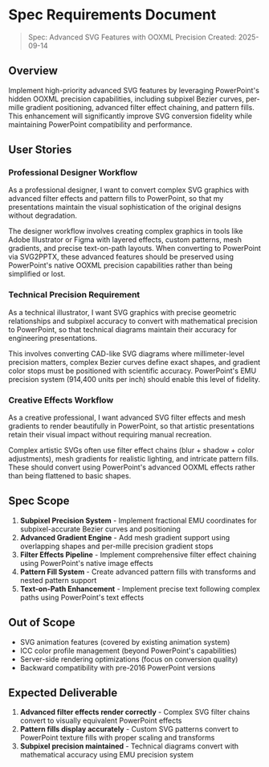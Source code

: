 # Spec Requirements Document

> Spec: Advanced SVG Features with OOXML Precision
> Created: 2025-09-14

## Overview

Implement high-priority advanced SVG features by leveraging PowerPoint's hidden OOXML precision capabilities, including subpixel Bezier curves, per-mille gradient positioning, advanced filter effect chaining, and pattern fills. This enhancement will significantly improve SVG conversion fidelity while maintaining PowerPoint compatibility and performance.

## User Stories

### Professional Designer Workflow

As a professional designer, I want to convert complex SVG graphics with advanced filter effects and pattern fills to PowerPoint, so that my presentations maintain the visual sophistication of the original designs without degradation.

The designer workflow involves creating complex graphics in tools like Adobe Illustrator or Figma with layered effects, custom patterns, mesh gradients, and precise text-on-path layouts. When converting to PowerPoint via SVG2PPTX, these advanced features should be preserved using PowerPoint's native OOXML precision capabilities rather than being simplified or lost.

### Technical Precision Requirement

As a technical illustrator, I want SVG graphics with precise geometric relationships and subpixel accuracy to convert with mathematical precision to PowerPoint, so that technical diagrams maintain their accuracy for engineering presentations.

This involves converting CAD-like SVG diagrams where millimeter-level precision matters, complex Bezier curves define exact shapes, and gradient color stops must be positioned with scientific accuracy. PowerPoint's EMU precision system (914,400 units per inch) should enable this level of fidelity.

### Creative Effects Workflow

As a creative professional, I want advanced SVG filter effects and mesh gradients to render beautifully in PowerPoint, so that artistic presentations retain their visual impact without requiring manual recreation.

Complex artistic SVGs often use filter effect chains (blur + shadow + color adjustments), mesh gradients for realistic lighting, and intricate pattern fills. These should convert using PowerPoint's advanced OOXML effects rather than being flattened to basic shapes.

## Spec Scope

1. **Subpixel Precision System** - Implement fractional EMU coordinates for subpixel-accurate Bezier curves and positioning
2. **Advanced Gradient Engine** - Add mesh gradient support using overlapping shapes and per-mille precision gradient stops
3. **Filter Effects Pipeline** - Implement comprehensive filter effect chaining using PowerPoint's native image effects
4. **Pattern Fill System** - Create advanced pattern fills with transforms and nested pattern support
5. **Text-on-Path Enhancement** - Implement precise text following complex paths using PowerPoint's text effects

## Out of Scope

- SVG animation features (covered by existing animation system)
- ICC color profile management (beyond PowerPoint's capabilities)
- Server-side rendering optimizations (focus on conversion quality)
- Backward compatibility with pre-2016 PowerPoint versions

## Expected Deliverable

1. **Advanced filter effects render correctly** - Complex SVG filter chains convert to visually equivalent PowerPoint effects
2. **Pattern fills display accurately** - Custom SVG patterns convert to PowerPoint texture fills with proper scaling and transforms
3. **Subpixel precision maintained** - Technical diagrams convert with mathematical accuracy using EMU precision system